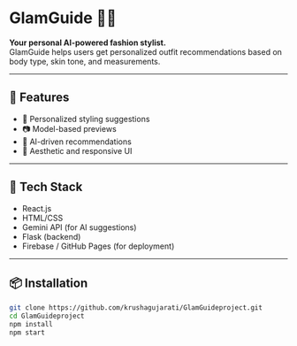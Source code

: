# GlamGuide 💃✨

**Your personal AI-powered fashion stylist.**  
GlamGuide helps users get personalized outfit recommendations based on body type, skin tone, and measurements.

---

## 🚀 Features

- 👗 Personalized styling suggestions
- 📷 Model-based previews
- 🧠 AI-driven recommendations
- 🎨 Aesthetic and responsive UI

---

## 🔧 Tech Stack

- React.js
- HTML/CSS
- Gemini API (for AI suggestions)
- Flask (backend)
- Firebase / GitHub Pages (for deployment)

---

## 📦 Installation

```bash
git clone https://github.com/krushagujarati/GlamGuideproject.git
cd GlamGuideproject
npm install
npm start
